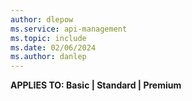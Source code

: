```yaml
---
author: dlepow
ms.service: api-management
ms.topic: include
ms.date: 02/06/2024
ms.author: danlep
---
```

**APPLIES TO: Basic | Standard | Premium**